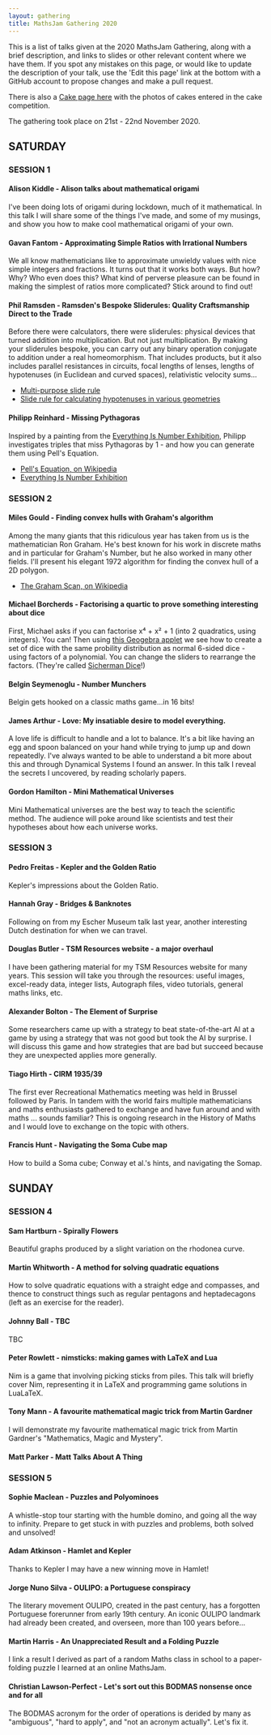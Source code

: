 ```yaml
---
layout: gathering
title: MathsJam Gathering 2020
---
```

	
This is a list of talks given at the 2020 MathsJam Gathering, along with a brief description, and links to slides or other relevant content where we have them. If you spot any mistakes on this page, or would like to update the description of your talk, use the 'Edit this page' link at the bottom with a GitHub account to propose changes and make a pull request.

There is also a [Cake page here]({{site.url}}/gathering/uk/archive/2020/cakes) with the photos of cakes entered in the cake competition.

The gathering took place on 21st - 22nd November 2020.

## SATURDAY

### SESSION 1

#### Alison Kiddle - Alison talks about mathematical origami
I've been doing lots of origami during lockdown, much of it mathematical. In this talk I will share some of the things I've made, and some of my musings, and show you how to make cool mathematical origami of your own.

#### Gavan Fantom - Approximating Simple Ratios with Irrational Numbers
We all know mathematicians like to approximate unwieldy values with nice simple integers and fractions. It turns out that it works both ways. But how? Why? Who even does this? What kind of perverse pleasure can be found in making the simplest of ratios more complicated? Stick around to find out!

#### Phil Ramsden - Ramsden's Bespoke Sliderules: Quality Craftsmanship Direct to the Trade
Before there were calculators, there were sliderules: physical devices that turned addition into multiplication. But not just multiplication. By making your sliderules bespoke, you can carry out any binary operation conjugate to addition under a real homeomorphism. That includes products, but it also includes parallel resistances in circuits, focal lengths of lenses, lengths of hypotenuses (in Euclidean and curved spaces), relativistic velocity sums...

- [Multi-purpose slide rule](https://www.geogebra.org/classic/b84uaseu)
- [Slide rule for calculating hypotenuses in various geometries](https://www.geogebra.org/classic/fe4dsfp)

#### Philipp Reinhard - Missing Pythagoras
Inspired by a painting from the [Everything Is Number Exhibition](http://everything-is-number.net), Philipp investigates triples that miss Pythagoras by 1 - and how you can generate them using Pell's Equation.

- [Pell's Equation, on Wikipedia](https://en.wikipedia.org/wiki/Pell%27s_equation)
- [Everything Is Number Exhibition](http://everything-is-number.net)

### SESSION 2

#### Miles Gould - Finding convex hulls with Graham's algorithm
Among the many giants that this ridiculous year has taken from us is the mathematician Ron Graham. He's best known for his work in discrete maths and in particular for Graham's Number, but he also worked in many other fields. I'll present his elegant 1972 algorithm for finding the convex hull of a 2D polygon.

- [The Graham Scan, on Wikipedia](https://en.wikipedia.org/wiki/Graham_scan)

#### Michael Borcherds - Factorising a quartic to prove something interesting about dice
First, Michael asks if you can factorise x⁴ + x² + 1 (into 2 quadratics, using integers). You can! Then using [this Geogebra applet](https://www.geogebra.org/m/svcbh6sa) we see how to create a set of dice with the same probility distribution as normal 6-sided dice - using factors of a polynomial. You can change the sliders to rearrange the factors. (They're called [Sicherman Dice](https://en.wikipedia.org/wiki/Sicherman_dice)!)

#### Belgin Seymenoglu - Number Munchers
Belgin gets hooked on a classic maths game...in 16 bits!

#### James Arthur - Love: My insatiable desire to model everything.
A love life is difficult to handle and a lot to balance. It's a bit like having an egg and spoon balanced on your hand while trying to jump up and down repeatedly. I've always wanted to be able to understand a bit more about this and through Dynamical Systems I found an answer. In this talk I reveal the secrets I uncovered, by reading scholarly papers.

#### Gordon Hamilton - Mini Mathematical Universes
Mini Mathematical universes are the best way to teach the scientific method. The audience will poke around like scientists and test their hypotheses about how each universe works.

### SESSION 3 

#### Pedro Freitas - Kepler and the Golden Ratio
Kepler's impressions about the Golden Ratio.

#### Hannah Gray - Bridges & Banknotes
Following on from my Escher Museum talk last year, another interesting Dutch destination for when we can travel. 

#### Douglas Butler - TSM Resources website - a major overhaul
I have been gathering material for my TSM Resources website for many years. This session will take you through the resources: useful images, excel-ready data, integer lists, Autograph files, video tutorials, general maths links, etc.

#### Alexander Bolton - The Element of Surprise
Some researchers came up with a strategy to beat state-of-the-art AI at a game by using a strategy that was not good but took the AI by surprise. I will discuss this game and how strategies that are bad but succeed because they are unexpected applies more generally.

#### Tiago Hirth - CIRM 1935/39
The first ever Recreational Mathematics meeting was held in Brussel followed by Paris. In tandem with the world fairs multiple mathematicians and maths enthusiasts gathered to exchange and have fun around and with maths ... sounds familiar? This is ongoing research in the History of Maths and I would love to exchange on the topic with others.

#### Francis Hunt - Navigating the Soma Cube map
How to build a Soma cube; Conway et al.'s hints, and navigating the Somap.

## SUNDAY

### SESSION 4

#### Sam Hartburn - Spirally Flowers
Beautiful graphs produced by a slight variation on the rhodonea curve.

#### Martin Whitworth - A method for solving quadratic equations
How to solve quadratic equations with a straight edge and compasses, and thence to construct things such as regular pentagons and heptadecagons (left as an exercise for the reader).

#### Johnny Ball - TBC
TBC

#### Peter Rowlett - nimsticks: making games with LaTeX and Lua
Nim is a game that involving picking sticks from piles. This talk will briefly cover Nim, representing it in LaTeX and programming game solutions in LuaLaTeX.

#### Tony Mann - A favourite mathematical magic trick from Martin Gardner 
I will demonstrate my favourite mathematical magic trick from Martin Gardner's "Mathematics, Magic and Mystery".

#### Matt Parker - Matt Talks About A Thing

### SESSION 5

#### Sophie Maclean - Puzzles and Polyominoes
A whistle-stop tour starting with the humble domino, and going all the way to infinity. Prepare to get stuck in with puzzles and problems, both solved and unsolved!

#### Adam Atkinson - Hamlet and Kepler
Thanks to Kepler I may have a new winning move in Hamlet! 

#### Jorge Nuno Silva - OULIPO: a Portuguese conspiracy
The literary movement OULIPO, created in the past century, has a forgotten Portuguese forerunner from early 19th century. An iconic OULIPO landmark had already been created, and overseen, more than 100 years before...  

#### Martin Harris - An Unappreciated Result and a Folding Puzzle
I link a result I derived as part of a random Maths class in school to a paper-folding puzzle I learned at an online MathsJam.

#### Christian Lawson-Perfect - Let's sort out this BODMAS nonsense once and for all
The BODMAS acronym for the order of operations is derided by many as "ambiguous", "hard to apply", and "not an acronym actually". Let's fix it.
